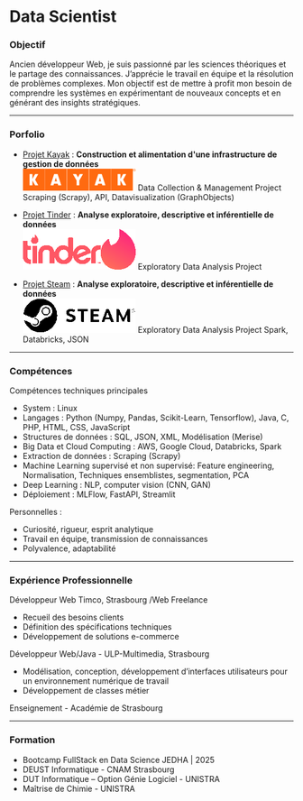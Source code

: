 # Data Scientist

### Objectif

Ancien développeur Web, je suis passionné par les sciences théoriques et le partage des connaissances. J’apprécie le travail en équipe et la résolution de problèmes complexes. Mon objectif est de mettre à profit mon besoin de comprendre les systèmes en expérimentant de nouveaux concepts et en générant des insights stratégiques.

---

### Porfolio
<!-- [![Projet Kayak](/img/kayak-vector-logo.png)](https://github.com/Fabthenabab/kayak) -->
- [Projet Kayak](https://github.com/Fabthenabab/kayak) : **Construction et alimentation d'une infrastructure de gestion de données**  
  ![Projet Kayak](/img/kayak-vector-logo.png) 
  Data Collection & Management Project
  Scraping (Scrapy), API, Datavisualization (GraphObjects)

- [Projet Tinder](https://github.com/Fabthenabab/tinder) : **Analyse exploratoire, descriptive et inférentielle de données**  
  ![Projet Tinder](/img/Tinder-Symbole.png) 
  Exploratory Data Analysis Project
  
- [Projet Steam](https://github.com/Fabthenabab/steam) : **Analyse exploratoire, descriptive et inférentielle de données**  
  ![Projet Tinder](/img/Steam_2016_logo_black.png) 
  Exploratory Data Analysis Project
  Spark, Databricks, JSON
  
---

### Compétences 

Compétences techniques principales
- System : Linux
- Langages : Python (Numpy, Pandas, Scikit-Learn, Tensorflow), Java, C, PHP, HTML, CSS, JavaScript
- Structures de données : SQL, JSON, XML, Modélisation (Merise)
- Big Data et Cloud Computing : AWS, Google Cloud, Databricks, Spark
- Extraction de données : Scraping (Scrapy)
- Machine Learning supervisé et non supervisé: Feature engineering, Normalisation, Techniques ensemblistes, segmentation, PCA
- Deep Learning : NLP, computer vision (CNN, GAN)
- Déploiement : MLFlow, FastAPI, Streamlit

Personnelles :
- Curiosité, rigueur, esprit analytique
- Travail en équipe, transmission de connaissances
- Polyvalence, adaptabilité

---

### Expérience Professionnelle

Développeur Web Timco, Strasbourg /Web Freelance
- Recueil des besoins clients
- Définition des spécifications techniques
- Développement de solutions e-commerce

Développeur Web/Java - ULP-Multimedia, Strasbourg
- Modélisation, conception, développement d’interfaces utilisateurs pour un environnement numérique de travail
- Développement de classes métier

Enseignement - Académie de Strasbourg

---

### Formation

- Bootcamp FullStack en Data Science JEDHA | 2025
- DEUST Informatique - CNAM Strasbourg
- DUT Informatique – Option Génie Logiciel - UNISTRA
- Maîtrise de Chimie - UNISTRA



